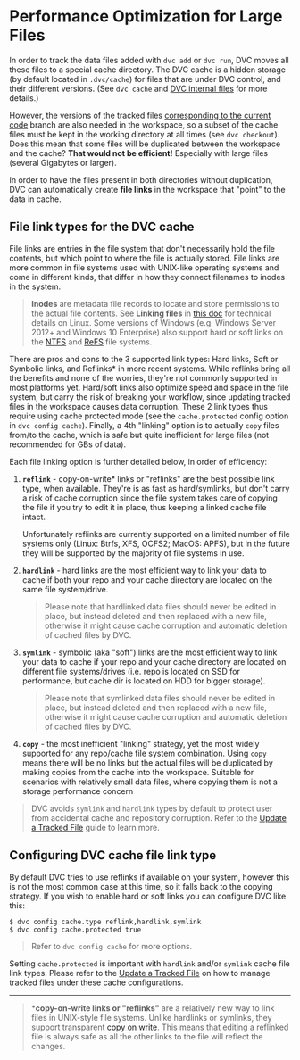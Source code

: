 # Performance Optimization for Large Files

In order to track the data files added with `dvc add` or `dvc run`, DVC moves
all these files to a special cache directory. The DVC cache is a hidden storage
(by default located in `.dvc/cache`) for files that are under DVC control, and
their different versions. (See `dvc cache` and
[DVC internal files](/doc/user-guide/dvc-files-and-directories) for more
details.)

However, the versions of the tracked files
[corresponding to the current code](/doc/get-started/connect-code-and-data)
branch are also needed in the workspace, so a subset of the cache files must be
kept in the working directory at all times (see `dvc checkout`). Does this mean
that some files will be duplicated between the workspace and the cache? **That
would not be efficient!** Especially with large files (several Gigabytes or
larger).

In order to have the files present in both directories without duplication, DVC
can automatically create **file links** in the workspace that "point" to the
data in cache.

## File link types for the DVC cache

File links are entries in the file system that don't necessarily hold the file
contents, but which point to where the file is actually stored. File links are
more common in file systems used with UNIX-like operating systems and come in
different kinds, that differ in how they connect filenames to inodes in the
system.

> **Inodes** are metadata file records to locate and store permissions to the
> actual file contents. See **Linking files** in
> [this doc](http://www.tldp.org/LDP/intro-linux/html/sect_03_03.html) for
> technical details on Linux. Some versions of Windows (e.g. Windows Server
> 2012+ and Windows 10 Enterprise) also support hard or soft links on the
> [NTFS](https://support.microsoft.com/en-us/help/100108/overview-of-fat-hpfs-and-ntfs-file-systems)
> and
> [ReFS](https://docs.microsoft.com/en-us/windows-server/storage/refs/refs-overview)
> file systems.

There are pros and cons to the 3 supported link types: Hard links, Soft or
Symbolic links, and Reflinks\* in more recent systems. While reflinks bring all
the benefits and none of the worries, they're not commonly supported in most
platforms yet. Hard/soft links also optimize speed and space in the file system,
but carry the risk of breaking your workflow, since updating tracked files in
the workspace causes data corruption. These 2 link types thus require using
cache protected mode (see the `cache.protected` config option in
`dvc config cache`). Finally, a 4th "linking" option is to actually `copy` files
from/to the cache, which is safe but quite inefficient for large files (not
recommended for GBs of data).

Each file linking option is further detailed below, in order of efficiency:

1. **`reflink`** - copy-on-write\* links or "reflinks" are the best possible
   link type, when available. They're is as fast as hard/symlinks, but don't
   carry a risk of cache corruption since the file system takes care of copying
   the file if you try to edit it in place, thus keeping a linked cache file
   intact.

   Unfortunately reflinks are currently supported on a limited number of file
   systems only (Linux: Btrfs, XFS, OCFS2; MacOS: APFS), but in the future they
   will be supported by the majority of file systems in use.

2. **`hardlink`** - hard links are the most efficient way to link your data to
   cache if both your repo and your cache directory are located on the same file
   system/drive.

   > Please note that hardlinked data files should never be edited in place, but
   > instead deleted and then replaced with a new file, otherwise it might cause
   > cache corruption and automatic deletion of cached files by DVC.

3. **`symlink`** - symbolic (aka "soft") links are the most efficient way to
   link your data to cache if your repo and your cache directory are located on
   different file systems/drives (i.e. repo is located on SSD for performance,
   but cache dir is located on HDD for bigger storage).

   > Please note that symlinked data files should never be edited in place, but
   > instead deleted and then replaced with a new file, otherwise it might cause
   > cache corruption and automatic deletion of cached files by DVC.

4. **`copy`** - the most inefficient "linking" strategy, yet the most widely
   supported for any repo/cache file system combination. Using `copy` means
   there will be no links but the actual files will be duplicated by making
   copies from the cache into the workspace. Suitable for scenarios with
   relatively small data files, where copying them is not a storage performance
   concern

> DVC avoids `symlink` and `hardlink` types by default to protect user from
> accidental cache and repository corruption. Refer to the
> [Update a Tracked File](/doc/user-guide/update-tracked-file) guide to learn
> more.

## Configuring DVC cache file link type

By default DVC tries to use reflinks if available on your system, however this
is not the most common case at this time, so it falls back to the copying
strategy. If you wish to enable hard or soft links you can configure DVC like
this:

```dvc
$ dvc config cache.type reflink,hardlink,symlink
$ dvc config cache.protected true
```

> Refer to `dvc config cache` for more options.

Setting `cache.protected` is important with `hardlink` and/or `symlink` cache
file link types. Please refer to the
[Update a Tracked File](/docs/user-guide/update-tracked-file) on how to manage
tracked files under these cache configurations.

---

> \***copy-on-write links or "reflinks"** are a relatively new way to link files
> in UNIX-style file systems. Unlike hardlinks or symlinks, they support
> transparent [copy on write](https://en.wikipedia.org/wiki/Copy-on-write). This
> means that editing a reflinked file is always safe as all the other links to
> the file will reflect the changes.

